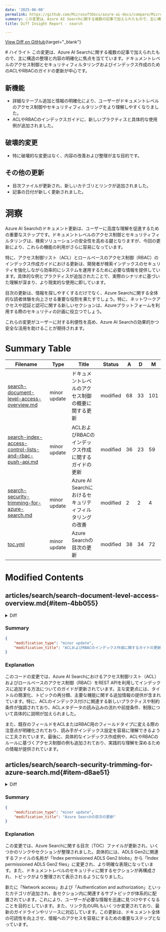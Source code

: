 ```yaml
---
date: '2025-06-08'
permalink: https://github.com/MicrosoftDocs/azure-ai-docs/compare/MicrosoftDocs:b06c631...MicrosoftDocs:0565698
summary: この変更は、Azure AI Searchに関する複数の記事で加えられたもので、主に構造の整理と内容の明確化に焦点を当てています。主なアップデートには、ドキュメントレベルのアクセス制御やセキュリティフィルタリングに関する理解を容易にする詳細なテーブルの追加、ACLやRBACのインデックスガイドの更新が含まれます。破壊的な変更はなく、目次ファイルの更新や記事の日付の更新も行われました。これにより、ユーザーは検索ソリューションの安全性を高めるための情報をより効果的に活用できるようになります。
title: Diff Insight Report - search

---
```


[View Diff on GitHub](https://github.com/MicrosoftDocs/azure-ai-docs/compare/MicrosoftDocs:b06c631...MicrosoftDocs:0565698){target="_blank"}

<format>
# ハイライト
この変更は、Azure AI Searchに関する複数の記事で加えられたもので、主に構造の整理と内容の明確化に焦点を当てています。ドキュメントレベルのアクセス制御とセキュリティフィルタリングおよびインデックス作成のためのACLやRBACのガイドの更新が中心です。

## 新機能
- 詳細なテーブル追加と情報の明確化により、ユーザーがドキュメントレベルのアクセス制御やセキュリティフィルタリングをより理解しやすくなりました。
- ACLやRBACのインデックスガイドに、新しいプラクティスと具体的な使用例が追加されました。

## 破壊的変更
- 特に破壊的な変更はなく、内容の改善および整理が主な目的です。

## その他の更新
- 目次ファイルが更新され、新しいカテゴリとリンクが追加されました。
- 記事の日付が新しく更新されました。

# 洞察
Azure AI Searchのドキュメント更新は、ユーザーに高度な理解を促進するための重要なステップです。ドキュメントレベルのアクセス制御とセキュリティフィルタリングは、検索ソリューションの安全性を高める鍵となりますが、今回の更新により、これらの機能の利用がさらに容易になっています。

特に、アクセス制御リスト（ACL）とロールベースのアクセス制御（RBAC）のインデックス作成ガイドにおける更新は、開発者が検索インデックスのセキュリティを強化しながら効率的にシステムを運用するために必要な情報を提供しています。具体的な例とプラクティスが追加されたことで、実際のシナリオに基づいた理解が深まり、より現実的な使用に即しています。

目次の更新は、情報を探しやすくするだけでなく、Azure Searchに関する全体的な読者体験を向上させる重要な役割を果たすでしょう。特に、ネットワークアクセスや認証と認可に関する新しいセクションは、Azureプラットフォームを利用する際のセキュリティの計画に役立つでしょう。

これらの変更がユーザーに対する利便性を高め、Azure AI Searchの効果的かつ安全な活用を助けることが期待されます。
</format>

# Summary Table
|  Filename  | Type |    Title    | Status | A  | D  | M  |
|------------|------|-------------|--------|----|----|----|
| [search-document-level-access-overview.md](#item-4bb055) | minor update | ドキュメントレベルのアクセス制御の概要に関する更新 | modified | 68 | 33 | 101 | 
| [search-index-access-control-lists-and-rbac-push-api.md](#item-45e71e) | minor update | ACLおよびRBACのインデックス作成に関するガイドの更新 | modified | 36 | 23 | 59 | 
| [search-security-trimming-for-azure-search.md](#item-d8ae51) | minor update | Azure AI Searchにおけるセキュリティフィルタリングの改善 | modified | 2 | 2 | 4 | 
| [toc.yml](#item-c4768f) | minor update | Azure Searchの目次の更新 | modified | 38 | 34 | 72 | 


# Modified Contents
## articles/search/search-document-level-access-overview.md{#item-4bb055}

<details>
<summary>Diff</summary>
````diff
@@ -4,7 +4,7 @@ titleSuffix: Azure AI Search
 description: Conceptual overview of document-level permissions in Azure AI Search.
 author: gmndrg
 ms.author: gimondra
-ms.date: 05/10/2025
+ms.date: 06/06/2025
 ms.service: azure-ai-search
 ms.topic: conceptual
 ms.custom:
@@ -13,35 +13,70 @@ ms.custom:
   
 # Document-level access control in Azure AI Search  
   
-Azure AI Search offers support for document-level access control, enabling organizations to enforce fine-grained permissions seamlessly, from data ingestion through query execution. This capability is essential for building secure AI agentic systems grounding data, Retrieval-Augmented Generation (RAG) applications, and enterprise search solutions while maintaining compliance and user trust.  
+Azure AI Search supports document-level access control, enabling organizations to enforce fine-grained permissions at the document level, from data ingestion through query execution. This capability is essential for building secure AI agentic systems grounding data, Retrieval-Augmented Generation (RAG) applications, and enterprise search solutions that require authorization checks at the document level.  
   
-Document-level access helps restrict content visibility to authorized users, based on predefined access rules. Azure AI Search supports this functionality through multiple approaches, providing flexibility for integration. 
-  
-## Feature overview
-  
-Azure AI Search provides two approaches for document-level access control: native support for permission inheritance (applies to Azure Data Lake Storage (ADLS) Gen2) and security trimming.
+## Approaches for document-level access control
 
-### Security trimming via filters  
+| Approach | Description |
+|----------|-------------|
+| Security filters | String comparison. Your application passes in a user or group identity as a string, which populates a filter on a query, excluding any documents that don't match on the string. <br><br>Security filters are a technique for achieving document-level access control. This approach isn't bound to an API so you can use any version or package. |
+| ACLs (preview) | Microsoft Entra ID security principal behind the query token is compared to the permission metadata of documents returned in search results, excluding any documents that don't match on permissions. <br><br>Built-in access control list (ACL) support for principals is in preview, available in REST APIs and prerelease Azure SDK packages that provide the feature. |
 
-For scenarios where native ACL and RBAC integration isn't supported, Azure AI Search enables [security trimming using query filters](search-security-trimming-for-azure-search.md). By creating a field in the index to represent user or group identities, you can use the filters to include or exclude documents from query results based on those identities. This approach is useful for systems with custom access models or non-Microsoft Entra-based security frameworks.
+## Pattern for security trimming using filters  
 
-### Native support for POSIX-like ACL permissions (preview)
+For scenarios where native ACL integration isn't viable, we recommend security filters for trimming results based on exclusion criteria. The pattern includes the following components:
 
-Through Microsoft Entra ID, the [ADLS Gen2 access control model](/azure/storage/blobs/data-lake-storage-access-control-model) supports both Azure role-based access control (Azure RBAC) and POSIX-like access control lists (ACLs). In Azure AI Search using the newest preview APIs, you can flow these permission through to a search index and queries. 
+- Create a string field in the index to store strings of user or group identities.
+- Load the index with source documents that include a field containing the identities.
+- Include a filter expression in your query logic for matching on the string.
+- At query time, get the identity of the caller.
+- Pass in the identity of the caller as the filter string.
 
-ADLS Gen2 provides ACLs in a format that works well for this approach, but you can use any data source that provides permission data in the same format.
-  
-#### Retrieve permissions metadata during data ingestion process
+You can use push or pull model APIs. Because this approach is API agnostic, you just need to ensure that the index and query have valid strings (identities) for the filtration step.
 
-Azure AI Search enables you to push document permissions directly into the search index alongside the content, enabling consistent application of access rules at query time. This capability is achieved in two ways:  
-  
-- Use the [REST API](/rest/api/searchservice/operation-groups) or supported SDKs to [push documents and their associated permission metadata](search-index-access-control-lists-and-rbac-push-api.md) into the search index. This approach is ideal for systems with [Microsoft Entra](/Entra/fundamentals/what-is-Entra)-based [Access Control Lists (ACLs)](/azure/storage/blobs/data-lake-storage-access-control) and [Role-based access control (RBAC) roles](/azure/role-based-access-control/overview), such as [Azure Data Lake Storage (ADLS) Gen2](/azure/storage/blobs/data-lake-storage-introduction). By embedding ACLs and RBAC container metadata within the index, developers can reduce the need for custom security trimming logic during query execution.
+This approach is useful for systems with custom access models or non-Microsoft security frameworks. For more information this approach, see [Security filters for trimming results in Azure AI Search](search-security-trimming-for-azure-search.md).
+
+## Pattern for native support for POSIX-like ACL permissions (preview)
+
+Native support is based on Microsoft Entra ID user and group access IDs affiliated with documents that you want to index and query. We recommend group access IDs for ease of management. The pattern includes the following components:
 
-- For [built-in ADLS Gen2 indexers](search-indexer-access-control-lists-and-role-based-access.md), you can use the preview REST API with the permission filter options to flow existing ACLs and RBAC permissions to your search index. This indexer pulls ACLs and RBAC roles at container level during the data ingestion process, enabling a low/no-code workflow for managing document-level permissions.  
+- Start with documents or files that have ACL assignments.
+- [Enable permission filters](/rest/api/searchservice/indexes/create-or-update?view=rest-searchservice-2025-05-01-preview&preserve-view=true#searchindexpermissionfilteroption) in the index.
+- [Add a permission filter](/rest/api/searchservice/indexes/create-or-update?view=rest-searchservice-2025-05-01-preview&preserve-view=true#permissionfilter) to a string field in an index.
+- Load the index with source documents having associated ACLs.
+- Query the index, [adding `x-ms-query-source-authorization`](/rest/api/searchservice/documents/search-post?view=rest-searchservice-2025-05-01-preview&preserve-view=true#request-headers) in the request header.
+
+You can use the push model API, pushing any JSON documents to the search index, where the payload includes a string field providing POSIX-like ACLs for each document.
+
+Or, use the pull model (indexer) APIs if the data source is [Azure Data Lake Storage (ADLS) Gen2](/azure/storage/blobs/data-lake-storage-introduction).  
   
-#### Enforce document-level permissions at query time
+### Retrieve permissions metadata during data ingestion process
+
+How you retrieve permissions varies depending on whether you're pushing a documents payload or using the ADLS Gen2 indexer.
+
+Start with a preview API that provides the feature:
+
+- [2025-05-01 preview REST API](/rest/api/searchservice/documents/?view=rest-searchservice-2025-05-01-preview&preserve-view=true)
+- [Azure SDK for Python prerelease package](https://github.com/Azure/azure-sdk-for-python/blob/main/sdk/search/azure-search-documents/CHANGELOG.md#1160b12-2025-05-14)
+- [Azure SDK for .NET prerelease package](https://github.com/Azure/azure-sdk-for-net/blob/main/sdk/search/Azure.Search.Documents/CHANGELOG.md#1170-beta4-2025-05-14)
+- [Azure SDK for Java prerelease package](https://github.com/Azure/azure-sdk-for-java/blob/main/sdk/search/azure-search-documents/CHANGELOG.md#1180-beta7-2025-05-16)
 
-With native [token-based querying](https://aka.ms/azs-query-preserving-permissions), Azure AI Search validates a user's [Microsoft Entra token](/Entra/identity/devices/concept-tokens-microsoft-Entra-id) to enforce ACLs and RBAC roles automatically. This functionality helps trim result sets to include only documents the user is authorized to access. You can achieve automatic trimming by attaching the user's Microsoft Entra token to your query request. For more information, see [Query-Time ACL and RBAC enforcement in Azure AI Search](search-query-access-control-rbac-enforcement.md).
+For the [push model approach](search-index-access-control-lists-and-rbac-push-api.md):
+
+1. Ensure your index schema is also created with a preview or prerelease SDK and that the schema has permission filters.
+1. Consider using the Microsoft Graph SDK to get group or user IDs.
+1. Use the [Index Documents](/rest/api/searchservice/documents/?view=rest-searchservice-2025-05-01-preview&preserve-view=true#indexdocumentsresult) or equivalent Azure SDK API to push documents and their associated permission metadata into the search index. 
+
+For the [pull model ADLS Gen2 indexer approach](search-indexer-access-control-lists-and-role-based-access.md):
+
+1. Verify that files in the directory are secured using the [ADLS Gen2 access control model](/azure/storage/blobs/data-lake-storage-access-control-model).
+1. Use the [Create Indexer](/rest/api/searchservice/indexers/create?view=rest-searchservice-2025-05-01-preview&preserve-view=true) or equivalent Azure SDK API to create the indexer, index, and data source. 
+
+### Enforce document-level permissions at query time
+
+With native [token-based querying](https://aka.ms/azs-query-preserving-permissions), Azure AI Search validates a user's [Microsoft Entra token](/Entra/identity/devices/concept-tokens-microsoft-Entra-id), trimming result sets to include only documents the user is authorized to access. 
+
+You can achieve automatic trimming by attaching the user's Microsoft Entra token to your query request. For more information, see [Query-Time ACL and RBAC enforcement in Azure AI Search](search-query-access-control-rbac-enforcement.md).
 
 ## Benefits of document-level access control  
   
@@ -51,17 +86,17 @@ By offloading permission enforcement to Azure AI Search, developers can focus on
 
 Document-level permissions in Azure AI Search provide a structured framework for enforcing access controls that align with organizational policies. By using Microsoft Entra-based ACLs and RBAC roles, organizations can create systems that support robust compliance and promote trust among users. These built-in capabilities reduce the need for custom coding, offering a standardized approach to document-level security.  
 
-## Reference documents  
+## Tutorials and samples
   
-To help you dive deeper into document-level access control in Azure AI Search, here are more articles and samples:  
-  
-| Functionality                                   | Reference |  Sample |
-|---|---|---|
-| **Index permissions using Push APIs**           | [How to index permissions using REST API](search-index-access-control-lists-and-rbac-push-api.md)  |  [azure-search-rest-samples/Quickstart-ACL](https://github.com/Azure-Samples/azure-search-rest-samples/tree/main/Quickstart-ACL) or [azure-search-python-samples/Quickstart-Document-Permissions-Push-API](https://github.com/Azure-Samples/azure-search-python-samples/blob/main/Quickstart-Document-Permissions-Push-API) |
-| **Index ADLS Gen2 permissions metadata using built-in indexers** | [How to index permissions using ADLS Gen2 indexer](search-indexer-access-control-lists-and-role-based-access.md) and [Tutorial: Index ADLS Gen2 permissions metadata using an indexer](tutorial-adls-gen2-indexer-acls.md) |  [azure-search-python-samples/Quickstart-Document-Permissions-Pull-API](https://github.com/Azure-Samples/azure-search-python-samples/blob/main/Quickstart-Document-Permissions-Pull-API) |
-| **Query using Microsoft Entra token-based permissions** | [How to query using Microsoft Entra token-based permissions](https://aka.ms/azs-query-preserving-permissions) | See previous samples. |
-| **Security trimming via filters**              | [Security trimming via filters](search-security-trimming-for-azure-search.md)               |  Not available. |
-
-## Next steps  
-  
-- [Tutorial: Index ADLS Gen2 permissions metadata](tutorial-adls-gen2-indexer-acls.md)  
+Take a closer look at document-level access control in Azure AI Search with more articles and samples.
+
+- [Tutorial: Index ADLS Gen2 permissions metadata using an indexer](tutorial-adls-gen2-indexer-acls.md)
+- [azure-search-rest-samples/Quickstart-ACL](https://github.com/Azure-Samples/azure-search-rest-samples/tree/main/Quickstart-ACL)
+- [azure-search-python-samples/Quickstart-Document-Permissions-Push-API](https://github.com/Azure-Samples/azure-search-python-samples/blob/main/Quickstart-Document-Permissions-Push-API)
+- [azure-search-python-samples/Quickstart-Document-Permissions-Pull-API](https://github.com/Azure-Samples/azure-search-python-samples/blob/main/Quickstart-Document-Permissions-Pull-API)
+
+## Related content
+
+- [How to index document-level permissions using push API](search-index-access-control-lists-and-rbac-push-api.md)
+- [How to index document-level permissions using the ADLS Gen2 indexer](search-indexer-access-control-lists-and-role-based-access.md)
+- [How to query using Microsoft Entra token-based permissions](https://aka.ms/azs-query-preserving-permissions)
\ No newline at end of file
````
</details>

### Summary

```json
{
    "modification_type": "minor update",
    "modification_title": "ドキュメントレベルのアクセス制御の概要に関する更新"
}
```

### Explanation
この変更は、Azure AI Searchのドキュメントレベルアクセス制御に関する指針を更新するもので、主に説明の明確化と構造の整理が行われています。具体的には、ドキュメントレベルでのアクセス制御の機能に関する説明が改善され、アプローチの詳細なテーブルが追加されました。これにより、ユーザーが必要な情報を容易に見つけられるようになっています。また、日付の更新やいくつかの段落の再構成も行われ、文書全体の一貫性と分かりやすさが向上しました。さらに、関連するチュートリアルやサンプルへのリンクも再整理され、読者がさらに深く学習できることを目的としています。

## articles/search/search-index-access-control-lists-and-rbac-push-api.md{#item-45e71e}

<details>
<summary>Diff</summary>
````diff
@@ -1,43 +1,51 @@
 ---  
-title: Indexing ACLs and RBAC using REST API in Azure AI Search  
+title: Indexing ACLs using the push REST API
 titleSuffix: Azure AI Search  
 description: Learn how to use the REST API for indexing documents with ACLs and RBAC metadata.  
 ms.service: azure-ai-search  
-ms.topic: conceptual  
+ms.topic: how-to 
 ms.date: 05/19/2025  
 author: admayber
 ms.author: admayber  
 ---  
 
-# Indexing Access Control Lists (ACLs) and Role-Based Access Control (RBAC) using REST APIs in Azure AI Search  
+# Indexing document Access Control Lists (ACLs) using the push REST APIs
 
 [!INCLUDE [Feature preview](./includes/previews/preview-generic.md)]
 
-Indexing documents, along with their associated [Access Control Lists (ACLs)](/azure/storage/blobs/data-lake-storage-access-control) and container [Role-Based Access Control (RBAC) roles](/azure/role-based-access-control/overview), into an Azure AI Search index via the [REST API](/rest/api/searchservice/) offers fine-grained control over the indexing pipeline. This approach enables the inclusion of document entries with precise, document-level permissions directly within the index. This article explains how to use the REST API to index document-level permissions' metadata in Azure AI Search. This process prepares your index to query and enforce end-user permissions.
+Indexing documents, along with their associated [Access Control Lists (ACLs)](/azure/storage/blobs/data-lake-storage-access-control) and container [Role-Based Access Control (RBAC) roles](/azure/role-based-access-control/overview), into an Azure AI Search index via the [push REST APIs](/rest/api/searchservice/documents/?view=rest-searchservice-2025-05-01-preview&preserve-view=true) offers fine-grained control over the indexing pipeline. This approach enables the inclusion of document entries with precise, document-level permissions directly within the index. 
 
-## Supported scenarios  
-- Indexing ACLs metadata from [ENTRA-based](/entra/fundamentals/whatis), POSIX-style ACL systems, such as [Azure Data Lake Storage (ADLS) Gen2](/azure/storage/blobs/data-lake-storage-introduction)
-- Indexing RBAC container metadata from ADLS Gen2.
+Key features include:
+
+- Flexible control over ingestion pipelines.
+- Standardized schema for permissions metadata.
+- Support for hierarchical permissions, such as folder-level ACLs.
+
+This article explains how to use the push REST API to index document-level permissions' metadata in Azure AI Search. This process prepares your index to query and enforce end-user permissions on search results.
+
+## Prerequisites
+
+- Content with ACL metadata from [Microsoft Entra ID](/entra/fundamentals/whatis) or another POSIX-style ACL system. 
+
+- Preview API version [2025-05-01-preview](/rest/api/searchservice/documents/?view=rest-searchservice-2025-05-01-preview&preserve-view=true) or a prerelease Azure SDK package providing equivalent features.
+
+- An index schema with a `permissionFilterOption` defined to hold the RBAC or ACL metadata.
+
+## Limitations
 
-### Limitations
 - An ACL field with permission filter type `userIds` or `groupIds` can hold at most 32 values.
+
 - An index can hold at most five unique values among fields of type `rbacScope` on all documents. There's no limit on the number of documents that share the same value of `rbacScope`.
-- A preexisting field can't be converted into a `permissionFilter` field type for use with built-in ACLs / RBAC metadata filtering. To enable filtering on an existing index, new fields must be created with the correct permission filter type.
-- Only one field of each `permissionFilter` type such as `groupIds`, `usersIds`, and `rbacScope`, can exist in an index.
 
-## Key features  
-- Flexible control over ingestion pipelines
-- Standardized schema for permissions metadata
-- Support for hierarchical permissions, such as folder-level ACLs, is available.
+- A preexisting field can't be converted into a `permissionFilter` field type for use with built-in ACLs or RBAC metadata filtering. To enable filtering on an existing index, new fields must be created with the correct permission filter type.
+
+- Only one field of each `permissionFilter` type such as `groupIds`, `usersIds`, and `rbacScope`, can exist in an index.
 
-## Requirements
-- ACLs and RBAC container roles are only supported in API version [2025-05-01-preview](/rest/api/searchservice/documents/?view=rest-searchservice-2025-05-01-preview&preserve-view=true) and later
-- You must create an index which has a schema with `permissionFilterOption` defined to hold the RBAC metadata and / or ACL values as desired
+## Create an index with permission filter fields
 
-## Creating an index with RBAC / ACL fields
-Indexing document ACLs and RBAC metadata with the REST API requires setting up an index schema that uses the desired field types for ACLs. See [How to Index Permission Information](tutorial-adls-gen2-indexer-acls.md) for a full walkthrough on how to set up an index with a schema that supports ACLs and RBAC metadata.
+Indexing document ACLs and RBAC metadata with the REST API requires setting up an index schema that enables permission filters and has fields with permission filter assignments.
 
-Permission filter field types can be added to an existing index. The value of `permissionFilterOption` can be set to either `enabled` or `disabled` while indexing documents. However, setting it to `disabled` turns off the permission filter functionality.
+Permission filter field types can be added to an existing index on new fields. The value of `permissionFilterOption` can be set to either `enabled` or `disabled` while indexing documents. However, setting it to `disabled` turns off the permission filter functionality.
 
 Here's a basic example schema that includes both user and group ACLs and RBAC metadata:
 
@@ -54,6 +62,7 @@ Here's a basic example schema that includes both user and group ACLs and RBAC me
 ```
 
 ## REST API indexing example
+
 Once you have an index with the desired permission filter fields, you can populate those values using the Indexing Push API as with any other document fields. Here's an example using the specified index schema.
 
 ```https
@@ -84,9 +93,11 @@ POST https://exampleservice.search.windows.net/indexes('indexdocumentsexample')/
 ```
 
 ## ACL access resolution rules
-This section explains how document access is determined for a user based on the ACL values assigned to each document. The key rule is that **a user only needs to match one ACL type to gain access to the document**. For example, if a document has fields for `userIds`, `groupIds`, and `rbacScope`, the user can access the document by matching any one of these ACL fields.
+
+This section explains how document access is determined for a user based on the ACL values assigned to each document. The key rule is that *a user only needs to match one ACL type to gain access to the document*. For example, if a document has fields for `userIds`, `groupIds`, and `rbacScope`, the user can access the document by matching any one of these ACL fields.
 
 ### Special ACL values "all" and "none"
+
 ACL fields, such as `userIds` and `groupIds`, typically contain lists of GUIDs (Globally Unique Identifiers) that identify the users and groups with access to the document. Two special string values, "all" and "none", are supported for these ACL field types. These values act as broad filters to control access at the global level as showcased in the following table. 
 
 | userIds / groupIds value | Meaning |
@@ -98,6 +109,7 @@ ACL fields, such as `userIds` and `groupIds`, typically contain lists of GUIDs (
 Because a user needs to match only one field type, the special value "all" grants public access regardless of the contents of any other ACL field, as all users are matched and granted permission. In contrast, setting `userIds` to "none" or "empty" means no users are granted access to the document _based on their user ID_. It might be possible that they're still granted access by matching their group ID or by RBAC metadata.
 
 ### Access control example
+
 This example illustrates how the document access rules are resolved based on the specific document ACL field values. For readability, this scenario uses ACL aliases such as "user1," "group1," etc., instead of GUIDs.
 
 | Document # | userIds | groupIds | RBAC Scope | Permitted users list | Note |
@@ -111,5 +123,6 @@ This example illustrates how the document access rules are resolved based on the
 | 7 | ["user1", "user2"] | [] | Empty | User1, user2, or any user with RBAC permissions to container1 | |
 
 ## Next steps
-- [How to query the index using end user ENTRA-token to enforce document-level permissions](search-query-access-control-rbac-enforcement.md)
-- [How to index ADLS Gen2 document-level permission information using indexers](tutorial-adls-gen2-indexer-acls.md)
+
+- [Query-Time ACL and RBAC enforcement](search-query-access-control-rbac-enforcement.md)
+- [azure-search-python-samples/Quickstart-Document-Permissions-Push-API](https://github.com/Azure-Samples/azure-search-python-samples/blob/main/Quickstart-Document-Permissions-Push-API)
````
</details>

### Summary

```json
{
    "modification_type": "minor update",
    "modification_title": "ACLおよびRBACのインデックス作成に関するガイドの更新"
}
```

### Explanation
このコードの変更では、Azure AI Searchにおけるアクセス制御リスト（ACL）およびロールベースのアクセス制御（RBAC）をREST APIを利用してインデックスに追加する方法についてのガイドが更新されています。主な変更点には、タイトルの簡潔化、トピックの再分類、主要な機能に関する追加情報の提供が含まれています。特に、ACLのインデックス付けに関連する新しいプラクティスや制約条件が強調されており、ACLメタデータの読み込みの流れや前提条件、制限について具体的に説明が加えられました。

また、既存のフィールドをACLまたはRBAC用のフィールドタイプに変える際の注意点が明確化されており、読み手がインデックス設定を容易に理解できるように工夫されています。最後に、具体的なインデックス作成例や、ACLやRBACのルールに基づくアクセス制御の例も追加されており、実践的な理解を深めるための情報が提供されています。

## articles/search/search-security-trimming-for-azure-search.md{#item-d8ae51}

<details>
<summary>Diff</summary>
````diff
@@ -10,12 +10,12 @@ ms.service: azure-ai-search
 ms.custom:
   - ignite-2023
 ms.topic: how-to
-ms.date: 01/15/2025
+ms.date: 06/06/2025
 ---
 
 # Security filters for trimming results in Azure AI Search
 
-Azure AI Search doesn't provide native document-level permissions and can't vary search results based on user identity. As a workaround, you can create a filter that trims search results based on a string containing a group or user identity.
+For search solutions that can't use the [built-in access control list (ACL) support](search-document-level-access-overview.md)  for document-level authorization, Azure AI Search supports creating a filter that trims search results based on a string containing a group or user identity.
 
 This article describes a pattern for security filtering having the following steps:
 
````
</details>

### Summary

```json
{
    "modification_type": "minor update",
    "modification_title": "Azure AI Searchにおけるセキュリティフィルタリングの改善"
}
```

### Explanation
この変更では、Azure AI Searchにおけるセキュリティフィルタリングの概要が更新されています。主な内容は、ドキュメントレベルの権限を持たない検索ソリューションにおいて、グループまたはユーザーの識別子を含む文字列に基づいて検索結果をトリミングするフィルタの利用を強調しています。

具体的には、以前の文言から「Azure AI Searchはネイティブのドキュメントレベルの権限を提供しない」との表現が改訂され、代わりに「組み込みのアクセス制御リスト（ACL）サポートを利用できない場合」にフィルタの使用が推奨される旨が説明されています。また、更新の日付が変更され、記事に新しい日付が記載されています。このように、コンテンツが明確化され、ユーザーにとっての使い勝手が向上しています。

## articles/search/toc.yml{#item-c4768f}

<details>
<summary>Diff</summary>
````diff
@@ -98,10 +98,8 @@ items:
     items:
     - name: Index encrypted blobs
       href: search-howto-index-encrypted-blobs.md
-    - name: Index permissioned ADLS Gen2 blobs
+    - name: Index permissioned ADLS Gen2 files
       href: tutorial-adls-gen2-indexer-acls.md
-    - name: Index any permission metadata
-      href: search-index-access-control-lists-and-rbac-push-api.md
   - name: Multimodal indexing tutorials
     items:
     - name: Use document extraction and multimodal embeddings
@@ -211,10 +209,6 @@ items:
       href: ./security-controls-policy.md
     - name: Security baseline
       href: /security/benchmark/azure/baselines/cognitive-search-security-baseline?toc=/azure/search/TOC.json
-    - name: Document-level security
-      href: search-document-level-access-overview.md
-    - name: Query with permission filters
-      href: search-query-access-control-rbac-enforcement.md
 - name: How-to guides
   items:
   - name: Service management
@@ -502,16 +496,26 @@ items:
         href: semantic-how-to-enable-scoring-profiles.md
   - name: Security
     items:
-    - name: Configure network access
-      href: service-configure-firewall.md
-    - name: Enable role-based access
-      href: search-security-enable-roles.md
-    - name: Assign roles (users)
-      href: search-security-rbac.md
-    - name: Assign roles (apps)
-      href: keyless-connections.md
-    - name: Authenticate with keys
-      href: search-security-api-keys.md
+    - name: Network access
+      items:
+      - name: Configure network access
+        href: service-configure-firewall.md
+      - name: Create a private endpoint
+        href: service-create-private-endpoint.md
+      - name: Troubleshoot private connections
+        href: troubleshoot-shared-private-link-resources.md
+      - name: Connect using Network Security Perimeter
+        href: search-security-network-security-perimeter.md
+    - name: Authentication and authorization
+      items:
+      - name: Enable role-based access
+        href: search-security-enable-roles.md
+      - name: Assign roles (users)
+        href: search-security-rbac.md
+      - name: Assign roles (apps)
+        href: keyless-connections.md
+      - name: Authenticate with keys
+        href: search-security-api-keys.md
     - name: Outbound connections
       items:
       - name: Configure a managed identity
@@ -530,32 +534,32 @@ items:
           href: search-howto-managed-identities-azure-functions.md
       - name: Connect through a firewall
         href: search-indexer-howto-access-ip-restricted.md
-      - name: Connect using Network Security Perimeter
-        href: search-security-network-security-perimeter.md
       - name: Connect as a trusted service
         href: search-indexer-howto-access-trusted-service-exception.md
       - name: Connect through a shared private link
         href: search-indexer-howto-access-private.md
       - name: Connect to a SQL managed instance private endpoint
         href: search-indexer-how-to-access-private-sql.md
-    - name: Document-level permissions
+    - name: Document-level access
       items:
-      - name: Security filters
+      - name: Document-level security overview
+        href: search-document-level-access-overview.md
+      - name: Use security filters
         href: search-security-trimming-for-azure-search.md
-      - name: ADLS Gen2 permission filters
-        href: search-indexer-access-control-lists-and-role-based-access.md
-    - name: Advanced options
-      items:
-      - name: Create a private endpoint
-        href: service-create-private-endpoint.md
-      - name: Troubleshoot private connections
-        href: troubleshoot-shared-private-link-resources.md
-      - name: Data encryption
+      - name: Use ACLs
         items:
-        - name: Customer-managed keys
-          href: search-security-manage-encryption-keys.md
-        - name: Find encrypted objects
-          href: search-security-get-encryption-keys.md
+        - name: Push document-level permissions to an index
+          href: search-index-access-control-lists-and-rbac-push-api.md
+        - name: Pull ADLS Gen2 permissions into an index
+          href: search-indexer-access-control-lists-and-role-based-access.md
+        - name: Query with permission filters
+          href: search-query-access-control-rbac-enforcement.md
+    - name: Data encryption
+      items:
+      - name: Customer-managed keys
+        href: search-security-manage-encryption-keys.md
+      - name: Find encrypted objects
+        href: search-security-get-encryption-keys.md
   - name: Development
     items:
     - name: API versions
````
</details>

### Summary

```json
{
    "modification_type": "minor update",
    "modification_title": "Azure Searchの目次の更新"
}
```

### Explanation
この変更では、Azure Searchに関する目次（TOC）ファイルが更新され、いくつかのリンクやセクションが整理されました。具体的には、ADLS Gen2に関連するファイルの名称が「Index permissioned ADLS Gen2 blobs」から「Index permissioned ADLS Gen2 files」に変更され、より明確な表現になっています。また、ドキュメントレベルのセキュリティに関するセクションが再構成され、トピックがより整理されて表示されるようになりました。

新たに「Network access」および「Authentication and authorization」といったカテゴリが追加され、各セクション内に関連するサブトピックが体系的に配置されています。これにより、ユーザーが必要な情報を迅速に見つけやすくなることを目的としています。また、リンク先のURLもいくつか変更されており、最新のガイドラインやリソースに対応しています。この更新は、ドキュメント全体の可読性を向上させ、情報へのアクセスを容易にするための重要なステップとなっています。


